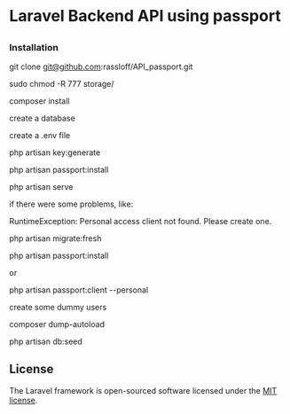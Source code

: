 <br>

# Laravel Backend API using passport

## 



### Installation

git clone git@github.com:rassloff/API_passport.git

sudo chmod -R 777 storage/

composer install

create a database

create a .env file

php artisan key:generate

php artisan passport:install

php artisan serve

if there were some problems, like:

RuntimeException: Personal access client not found. Please create one.

php artisan migrate:fresh

php artisan passport:install

or

php artisan passport:client --personal

create some dummy users

composer dump-autoload

php artisan db:seed


## License

The Laravel framework is open-sourced software licensed under the [MIT license](https://opensource.org/licenses/MIT).
